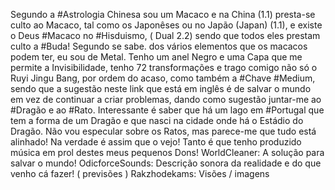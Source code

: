 Segundo a #Astrologia Chinesa sou um Macaco e na China (1.1) presta-se culto ao Macaco, tal como os Japonêses ou no Japão (Japan) (1.1), e existe o Deus #Macaco no #Hisduismo, ( Dual 2.2) sendo que todos eles prestam culto a #Buda!
Segundo se sabe. dos vários elementos que os macacos podem ter, eu sou de Metal.
Tenho um anel Negro e uma Capa que me permite a Invisibilidade, tenho 72 transformações e trago comigo não só o Ruyi Jingu Bang, por ordem do acaso, como também a #Chave #Medium, sendo que a sugestão neste link que está em inglês é de salvar o mundo em vez de continuar a criar problemas, dando como sugestão juntar-me ao #Dragão e ao #Rato. Interessante é saber que há um lago em #Portugal que tem a forma de um Dragão e que nasci na cidade onde há o Estádio do Dragão. Não vou especular sobre os Ratos, mas parece-me que tudo está alinhado!
Na verdade é assim que o vejo!
Tanto é que tenho produzido música em prol destes meus pequenos Dons!
WorldCleaner: A solução para salvar o mundo!
OdicforceSounds: Descrição sonora da realidade e do que venho cá fazer! ( previsões )
Rakzhodekams: Visões / imagens 